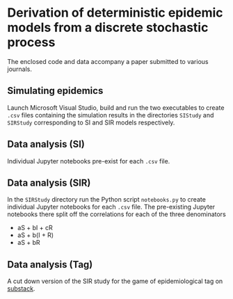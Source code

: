 # Derivation of deterministic epidemic models from a discrete stochastic process

The enclosed code and data accompany a paper submitted to various journals.

## Simulating epidemics

Launch Microsoft Visual Studio, build and run the two executables to create
`.csv` files containing the simulation results in the directories `SIStudy`
and `SIRStudy` corresponding to SI and SIR models respectively.

## Data analysis (SI)

Individual Jupyter notebooks pre-exist for each `.csv` file.

## Data analysis (SIR)

In the `SIRStudy` directory run the Python script `notebooks.py` to create
individual Jupyter notebooks for each `.csv` file. The pre-existing Jupyter
notebooks there split off the correlations for each of the three denominators
* aS + bI + cR
* aS + b(I + R)
* aS + bR

## Data analysis (Tag)

A cut down version of the SIR study for the game of epidemiological tag on
[substack](https://https://zebm.substack.com/p/epidemiological-tag/).
